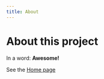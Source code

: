 ```yaml
---
title: About
---
```

# About this project

In a word: **Awesome!**

See the [Home page](/go-go-ghpages/README.md)
